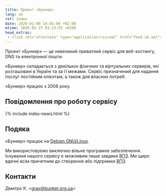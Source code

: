 ```yaml
---
title: Проект «Бункер»
lang: uk
ref: index
date: 2020-01-06 14:45:00 +02:00
mtime: 2020-02-27 03:33:55 +0200
head_extras:
 - <link rel="alternate" type="application/rss+xml" href="feed.uk.xml">
---
```

Проект «Бункер» — це невеликий приватний сервіс для веб-хостингу,
DNS та електронної пошти.

«Бункер» складається з декількох фізичних та віртуальних серверів,
які розташовані в Україні та за її межами.
Сервіс призначений для надання послуг постійним клієнтам,
а також для власних потреб.

«Бункер» працює з 2008 року.


Повідомлення про роботу сервісу
-------------------------------

{% include index-news.html %}


Подяка
------

«Бункер» працює на [Debian GNU/Linux][1].

Ми використовуємо виключно вільне програмне забезпечення.
Існування нашого сервісу є можливим лише завдяки
<abbr title="вільному програмному забезпеченню">ВПЗ</abbr>.
Ми щиро вдячні всім причетним до створення або підтримки
<abbr title="вільного програмного забезпечення">ВПЗ</abbr>.


Контакти
--------

<p itemscope itemtype="http://schema.org/Person">
  <span itemprop="name">Дмитро К.</span>
  &lt;<a href="mailto:%22Дмитро%20К.%22%20%3cgray@bunker.org.ua%3e"
    class="mail" itemprop="email">gray@bunker.org.ua</a>&gt;
</p>

[1]: https://www.debian.org/index.uk.html
